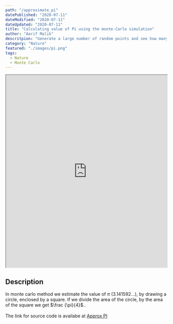 ```yaml
---
path: "/approximate_pi"
datePublished: "2020-07-11"
dateModified: "2020-07-11"
dateUpdated: "2020-07-11"
title: "Calculating value of Pi using the monte-Carlo simulation"
author: "Aarif Malik"
descritpion: "Generate a large number of random points and see how many fall in the circle enclosed by the square "
category: "Nature"
featured: "./images/pi.png"
tags:
  - Nature
  - Monte Carlo
---
```


<iframe width="100%" height="600" src="https://aarif1430.github.io/Approximate_PI/index.html"></iframe>

## Description

In monte carlo method we estimate the value of $\pi$ (3.141592...), by drawing a circle, enclosed by a square. If we divide the area of the circle, by the area of the square we get $\frac {\pi}{4}$..<br></br>
The link for source code is availabe at [Approx PI](https://github.com/Aarif1430/Approximate_PI)
